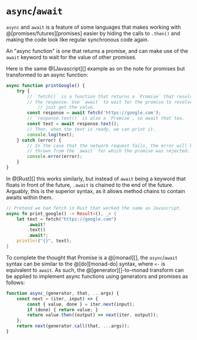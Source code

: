 # `async`/`await`

`async` and `await` is a feature of some languages that makes working with
@[promises/futures][promises] easier by hiding the calls to `.then()` and making the code
look like regular synchronous code again.

An "async function" is one that returns a promise, and can make use of the
`await` keyword to wait for the value of other promises.

Here is the same @[Javascript][] example as on the note for promises but transformed
to an async function:

```javascript
async function printGoogle() {
    try {
        // `fetch()` is a function that returns a `Promise` that resolves to
        // the response. Use `await` to wait for the promise to resolve and
            // just get the value.
        const response = await fetch('https://google.com');
        // `response.text()` is also a `Promise`, so await that too.
        const text = await response.text();
        // Then, when the text is ready, we can print it.
        console.log(text);
    } catch (error) {
        // In the case that the network request fails, the error will be
        // thrown from the `await` for which the promise was rejected.
        console.error(error);
    }
}
```

In @[Rust][] this works similarly, but instead of `await` being a keyword that
floats in front of the future, `.await` is chained to the end of the future.
Arguably, this is the superior syntax, as it allows method chains to contain
awaits within them.

```rust
// Pretend we had fetch in Rust that worked the same as Javascript.
async fn print_google() -> Result<(), _> {
    let text = fetch("https://google.com")
        .await?
        .text()
        .await?;
    println!("{}", text);
}
```

To complete the thought that Promise is a @[monad][], the `async`/`await` syntax
can be similar to the @[do][monad-do] syntax, where `<-` is equivalent to `await`.
As such, the @[generator][]-to-monad transform can be applied to implement async
functions using generators and promises as follows:

```javascript
function async_(generator, that, ...args) {
    const next = (iter, input) => {
        const { value, done } = iter.next(input);
        if (done) { return value; }
        return value.then((output) => next(iter, output));
    };
    return next(generator.call(that, ...args));
}
```
